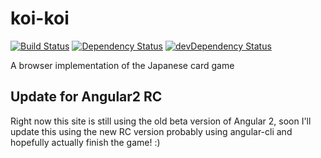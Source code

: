 # koi-koi

[![Build Status](https://travis-ci.org/Zyzle/koi-koi.svg?branch=master)](https://travis-ci.org/Zyzle/koi-koi)
[![Dependency Status](https://david-dm.org/zyzle/koi-koi.svg)](https://david-dm.org/zyzle/koi-koi)
[![devDependency Status](https://david-dm.org/zyzle/koi-koi/dev-status.svg)](https://david-dm.org/zyzle/koi-koi#info=devDependencies)

A browser implementation of the Japanese card game

## Update for Angular2 RC
Right now this site is still using the old beta version of Angular 2, soon I'll update this using the new RC version probably using angular-cli and hopefully actually finish the game! :)
